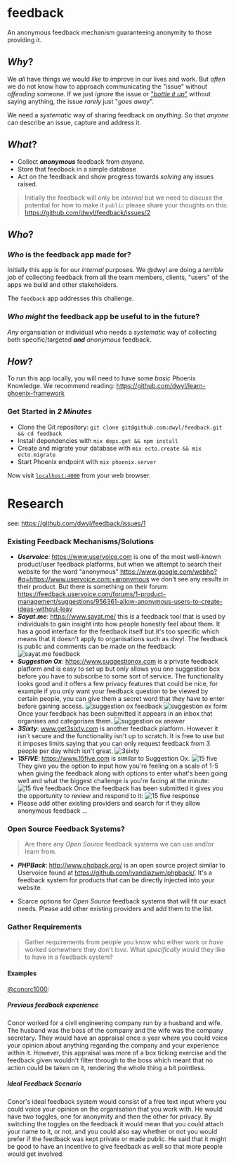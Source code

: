 # feedback

An anonymous feedback mechanism guaranteeing anonymity to those providing it.

## _Why_?

We _all_ have things we would _like_ to improve in our lives and work.
But _often_ we do not know how to approach communicating the "issue"
without _offending_ someone.
If we just _ignore_ the issue or
["_bottle it up_"](https://youtu.be/tf92q6Vrj2o)
without saying anything,
the issue _rarely_ just "_goes away_".

We need a _systematic_ way of sharing feedback on _anything_.
So that _anyone_ can describe an issue, capture and address it.


## _What_?

+ Collect ***anonymous*** feedback from _anyone_.
+ Store that feedback in a simple database
+ Act on the feedback and show progress towards _solving_ any issues raised.

> Initially the feedback will only be _internal_ but we need
to _discuss_ the potential for how to make it `public`
please share your thoughts on this: https://github.com/dwyl/feedback/issues/2




## _Who_?

### _Who_ is the feedback app made for?

Initially this app is for our _internal_ purposes.
We @dwyl are doing a _terrible_ job of collecting feedback from
all the team members, clients,
"users" of the apps we build and other stakeholders.

The `feedback` app addresses this challenge.

### _Who_ _might_ the feedback app be useful to in the future?

_Any_ organsiation or individual who needs a _systematic_ way of collecting
both specific/targeted ***and*** _anonymous_ feedback.


## _How_?

To run this app locally, you will need to have some _basic_ Phoenix Knowledge.
We recommend reading: https://github.com/dwyl/learn-phoenix-framework

### Get Started in _2 Minutes_

+ Clone the Git repository: `git clone git@github.com:dwyl/feedback.git && cd feedback`
+ Install dependencies with `mix deps.get && npm install`
+ Create and migrate your database with `mix ecto.create && mix ecto.migrate`
+ Start Phoenix endpoint with `mix phoenix.server`

Now visit [`localhost:4000`](http://localhost:4000) from your web browser.


# Research

see: https://github.com/dwyl/feedback/issues/1

### Existing Feedback Mechanisms/Solutions

+ ***Uservoice***: https://www.uservoice.com is one of the most well-known
product/user feedback platforms, but when we attempt to search their website
for the word "anonymous"
https://www.google.com/webhp?#q=https://www.uservoice.com:+anonymous
we don't see any results in their product.
But there is something on their forum: https://feedback.uservoice.com/forums/1-product-management/suggestions/956361-allow-anonymous-users-to-create-ideas-without-leav
+ ***Sayat.me***: https://www.sayat.me/ this is a feedback tool that is used
by individuals to gain insight into how people honestly feel about them. It has
a good interface for the feedback itself but it's too specific which means that
it doesn't apply to organisations such as dwyl. The feedback is public and
comments can be made on the feedback:
![sayat.me feedback](https://cloud.githubusercontent.com/assets/12450298/24554452/38df2670-15f3-11e7-9cdd-8757072183e0.png)
+ ***Suggestion Ox***: https://www.suggestionox.com is a private feedback platform
and is easy to set up but only allows you one suggestion box before
you have to subscribe to some sort of service. The functionality looks good and
it offers a few privacy features that could be nice, for example if you only want
your feedback question to be viewed by certain people, you can give them a secret
word that they have to enter before gaining access.
![suggestion ox feedback](https://cloud.githubusercontent.com/assets/12450298/24554725/3864b056-15f4-11e7-9e09-748b4da8e5bc.png)
![suggestion ox form](https://cloud.githubusercontent.com/assets/12450298/24554757/5272e8fa-15f4-11e7-8c6e-33031ffc30c5.png)
Once your feedback has been submitted it appears in an inbox that organises and
categorises them.
![suggestion ox answer](https://cloud.githubusercontent.com/assets/12450298/24555098/81b8b8a0-15f5-11e7-9247-7463a41db3b9.png)
+ ***3Sixty***: www.get3sixty.com is another feedback platform. However it isn't
secure and the functionality isn't up to scratch. It is free to use but it
imposes limits saying that you can only request feedback from 3 people per day
which isn't great.
![3sixty](https://cloud.githubusercontent.com/assets/12450298/24555419/b3c02ff8-15f6-11e7-9bf4-080b13546c41.png)
+ ***15FIVE***: https://www.15five.com is similar to Suggestion Ox.
![15 five](https://cloud.githubusercontent.com/assets/12450298/24556562/6d0058d2-15fa-11e7-9102-7337c47af05f.png)
They give you the option to input how you're feeling on a scale of 1-5 when
giving the feedback along with options to enter what's been going well and
what the biggest challenge is you're facing at the minute:
![15 five feedback](https://cloud.githubusercontent.com/assets/12450298/24556654/b82b2490-15fa-11e7-819f-f682e18894ce.png)
Once the feedback has been submitted it gives you the opportunity to review and
respond to it:
![15 five response](https://cloud.githubusercontent.com/assets/12450298/24557030/eb3f7ff6-15fb-11e7-815b-3f110b547f35.png)
+ Please add other existing providers
and search for if they allow anonymous feedback ...

### Open Source Feedback Systems?

> Are there any _Open Source_ feedback systems we can use and/or learn from.

+ ***PHPBack***: http://www.phpback.org/ is an open source project similar to
Uservoice found at https://github.com/ivandiazwm/phpback/. It's a feedback system
for products that can be directly injected into your website.


+ Scarce options for _Open Source_ feedback systems that will fit our exact
needs. Please add other existing providers and add them to the list.

### Gather Requirements

> Gather requirements from people you know who either work
or _have_ worked somewhere they don't _love_.
What _specifically_ would they like to have in a feedback system?

#### Examples

[@conorc1000](https://github.com/conorc1000):
##### Previous feedback experience
Conor worked for a civil engineering company run by a husband and wife. The husband
was the boss of the company and the wife was the company secretary. They would
have an appraisal once a year where you could voice your opinion about anything
regarding the company and your experience within it. However, this appraisal
was more of a box ticking exercise and the feedback given wouldn't filter
through to the boss which meant that no action could be taken on it, rendering
the whole thing a bit pointless.
##### Ideal Feedback Scenario
Conor's ideal feedback system would consist of a free text input where you could
voice your opinion on the organisation that you work with. He would have two
toggles, one for anonymity and then the other for privacy. By switching the
toggles on the feedback it would mean that you could attach your name to it, or
not, and you could also say whether or not you would prefer if the feedback was
kept private or made public. He said that it might be good to have an incentive
to give feedback as well so that more people would get involved.
